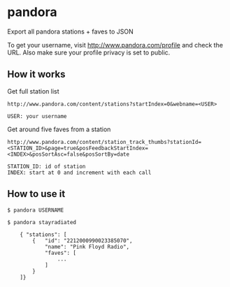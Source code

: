 pandora
=======

Export all pandora stations + faves to JSON

To get your username, visit http://www.pandora.com/profile and check the URL.
Also make sure your profile privacy is set to public.

## How it works

Get full station list

    http://www.pandora.com/content/stations?startIndex=0&webname=<USER>
    
    USER: your username
    
Get around five faves from a station
    
    http://www.pandora.com/content/station_track_thumbs?stationId=<STATION_ID>&page=true&posFeedbackStartIndex=<INDEX>&posSortAsc=false&posSortBy=date
    
    STATION_ID: id of station
    INDEX: start at 0 and increment with each call

## How to use it

    $ pandora USERNAME
    
    $ pandora stayradiated
    
        { "stations": [
            {   "id": "2212000990023385070",
                "name": "Pink Floyd Radio",
                "faves": [
                    ...
                ]
            }
        ]}
